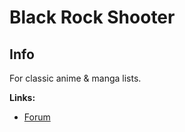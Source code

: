 # Black Rock Shooter

## Info

For classic anime & manga lists.

**Links:**
- [Forum](https://myanimelist.net/forum/?topicid=618961)